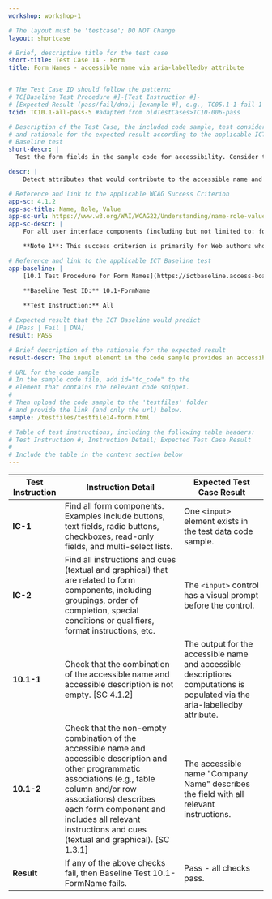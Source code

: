 ```yaml
---
workshop: workshop-1

# The layout must be 'testcase'; DO NOT Change
layout: shortcase

# Brief, descriptive title for the test case
short-title: Test Case 14 - Form
title: Form Names - accessible name via aria-labelledby attribute


# The Test Case ID should follow the pattern: 
# TC[Baseline Test Procedure #]-[Test Instruction #]-
# [Expected Result (pass/fail/dna)]-[example #], e.g., TC05.1-1-fail-1
tcid: TC10.1-all-pass-5 #adapted from oldTestCases>TC10-006-pass

# Description of the Test Case, the included code sample, test considerations,
# and rationale for the expected result according to the applicable ICT
# Baseline test
short-descr: |
  Test the form fields in the sample code for accessibility. Consider the principles of Perceiveable, Operable, Understandable, and Robust as they relate to forms. In particular consider the applicable Success Criterion from the Web Content Accessibility Guidelines noted below.

descr: | 
    Detect attributes that would contribute to the accessible name and accessible description computation and calculate the text alternative for the input element. The code sample data presents an aria-labelledby attribute that contributes to the accessible name output. A successful test should identify a passing implementation against Baseline Test 10.1 FormName.

# Reference and link to the applicable WCAG Success Criterion
app-sc: 4.1.2
app-sc-title: Name, Role, Value
app-sc-url: https://www.w3.org/WAI/WCAG22/Understanding/name-role-value.html
app-sc-descr: |
    For all user interface components (including but not limited to: form elements, links and components generated by scripts), the name and role can be programmatically determined; states, properties, and values that can be set by the user can be programmatically set; and notification of changes to these items is available to user agents, including assistive technologies.

    **Note 1**: This success criterion is primarily for Web authors who develop or script their own user interface components. For example, standard HTML controls already meet this success criterion when used according to specification.

# Reference and link to the applicable ICT Baseline test
app-baseline: | 
    [10.1 Test Procedure for Form Names](https://ictbaseline.access-board.gov/10Forms/#101-test-procedure-for-form-names)

    **Baseline Test ID:** 10.1-FormName
    
    **Test Instruction:** All

# Expected result that the ICT Baseline would predict
# [Pass | Fail | DNA]
result: PASS

# Brief description of the rationale for the expected result
result-descr: The input element in the code sample provides an accessible name value via implementation of an aria-labelledby attribute.

# URL for the code sample
# In the sample code file, add id="tc_code" to the 
# element that contains the relevant code snippet.
#
# Then upload the code sample to the 'testfiles' folder 
# and provide the link (and only the url) below.
sample: /testfiles/testfile14-form.html

# Table of test instructions, including the following table headers: 
# Test Instruction #; Instruction Detail; Expected Test Case Result
#
# Include the table in the content section below
---
```

| Test Instruction | Instruction Detail | Expected Test Case Result |
|------------------|--------------------|---------------------------|
| **IC-1** | Find all form components. Examples include buttons, text fields, radio buttons, checkboxes, read-only fields, and multi-select lists. | One `<input>` element exists in the test data code sample. |
| **IC-2** | Find all instructions and cues (textual and graphical) that are related to form components, including groupings, order of completion, special conditions or qualifiers, format instructions, etc. | The `<input>` control has a visual prompt before the control. |
| **10.1-1** | Check that the combination of the accessible name and accessible description is not empty. [SC 4.1.2] | The output for the accessible name and accessible descriptions computations is populated via the aria-labelledby attribute. | 
| **10.1-2** | Check that the non-empty combination of the accessible name and accessible description and other programmatic associations (e.g., table column and/or row associations) describes each form component and includes all relevant instructions and cues (textual and graphical). [SC 1.3.1] | The accessible name "Company Name" describes the field with all relevant instructions. |
| **Result** | If any of the above checks fail, then Baseline Test 10.1-FormName fails. | Pass - all checks pass. |